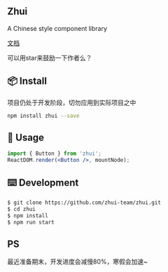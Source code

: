## Zhui

A Chinese style component library

[文档](https://zhui-team.github.io/zhui/)

可以用star来鼓励一下作者么？

## 📦 Install

项目仍处于开发阶段，切勿应用到实际项目之中

```bash
npm install zhui --save
```

## 🔨 Usage

```jsx
import { Button } from 'zhui';
ReactDOM.render(<Button />, mountNode);
```

## ⌨️ Development

```bash
$ git clone https://github.com/zhui-team/zhui.git
$ cd zhui
$ npm install
$ npm run start
```

## PS

最近准备期末，开发进度会减慢80%，寒假会加速~
